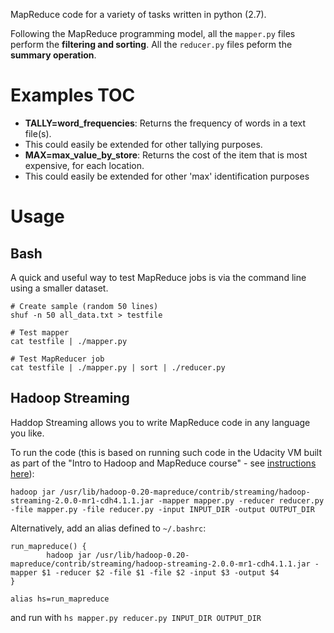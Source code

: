 MapReduce code for a variety of tasks written in python (2.7).

Following the MapReduce programming model, all the `mapper.py` files perform the **filtering and sorting**.
All the `reducer.py` files peform the **summary operation**.

# Examples TOC
- **TALLY=word_frequencies**: Returns the frequency of words in a text file(s).
 - This could easily be extended for other tallying purposes.
- **MAX=max_value_by_store**: Returns the cost of the item that is most expensive, for each location.
 - This could easily be extended for other 'max' identification purposes

# Usage
## Bash
A quick and useful way to test MapReduce jobs is via the command line using a smaller dataset.

```
# Create sample (random 50 lines)
shuf -n 50 all_data.txt > testfile

# Test mapper
cat testfile | ./mapper.py

# Test MapReducer job
cat testfile | ./mapper.py | sort | ./reducer.py
```

## Hadoop Streaming
Haddop Streaming allows you to write MapReduce code in any language you like.

To run the code (this is based on running such code in the Udacity VM built as part of the "Intro to Hadoop and MapReduce course" - see [instructions here](https://docs.google.com/document/d/1v0zGBZ6EHap-Smsr3x3sGGpDW-54m82kDpPKC2M6uiY/pub?embedded=true)):

```
hadoop jar /usr/lib/hadoop-0.20-mapreduce/contrib/streaming/hadoop-streaming-2.0.0-mr1-cdh4.1.1.jar -mapper mapper.py -reducer reducer.py -file mapper.py -file reducer.py -input INPUT_DIR -output OUTPUT_DIR
```

Alternatively, add an alias defined to `~/.bashrc`:
```
run_mapreduce() {
        hadoop jar /usr/lib/hadoop-0.20-mapreduce/contrib/streaming/hadoop-streaming-2.0.0-mr1-cdh4.1.1.jar -mapper $1 -reducer $2 -file $1 -file $2 -input $3 -output $4
}

alias hs=run_mapreduce
```

and run with `hs mapper.py reducer.py INPUT_DIR OUTPUT_DIR`
